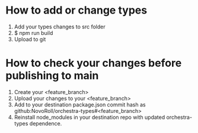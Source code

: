 # How to add or change types

1. Add your types changes to src folder
2. $ npm run build
3. Upload to git

# How to check your changes before publishing to main

1. Create your <feature_branch>
2. Upload your changes to your <feature_branch>
3. Add to your destination package.json commit hash as github:NovoRoll/orchestra-types#<feature_branch>
4. Reinstall node_modules in your destination repo with updated orchestra-types dependence.
